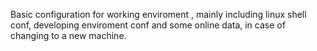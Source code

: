 
Basic configuration for working enviroment , mainly including linux shell conf,
developing enviroment conf and some online data, in case of changing to a new machine. 
